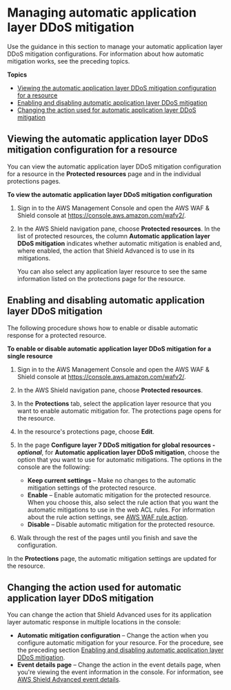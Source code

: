 # Managing automatic application layer DDoS mitigation<a name="manage-automatic-app-layer-response"></a>

Use the guidance in this section to manage your automatic application layer DDoS mitigation configurations\. For information about how automatic mitigation works, see the preceding topics\. 

**Topics**
+ [Viewing the automatic application layer DDoS mitigation configuration for a resource](#view-automatic-app-layer-response-configuration)
+ [Enabling and disabling automatic application layer DDoS mitigation](#enable-disable-automatic-app-layer-response)
+ [Changing the action used for automatic application layer DDoS mitigation](#change-action-of-automatic-app-layer-response)

## Viewing the automatic application layer DDoS mitigation configuration for a resource<a name="view-automatic-app-layer-response-configuration"></a>

You can view the automatic application layer DDoS mitigation configuration for a resource in the **Protected resources** page and in the individual protections pages\. 

**To view the automatic application layer DDoS mitigation configuration**

1. Sign in to the AWS Management Console and open the AWS WAF & Shield console at [https://console\.aws\.amazon\.com/wafv2/](https://console.aws.amazon.com/wafv2/)\. 

1. In the AWS Shield navigation pane, choose **Protected resources**\. In the list of protected resources, the column **Automatic application layer DDoS mitigation** indicates whether automatic mitigation is enabled and, where enabled, the action that Shield Advanced is to use in its mitigations\. 

   You can also select any application layer resource to see the same information listed on the protections page for the resource\. 

## Enabling and disabling automatic application layer DDoS mitigation<a name="enable-disable-automatic-app-layer-response"></a>

The following procedure shows how to enable or disable automatic response for a protected resource\. 

**To enable or disable automatic application layer DDoS mitigation for a single resource**

1. Sign in to the AWS Management Console and open the AWS WAF & Shield console at [https://console\.aws\.amazon\.com/wafv2/](https://console.aws.amazon.com/wafv2/)\. 

1. In the AWS Shield navigation pane, choose **Protected resources**\.

1. In the **Protections** tab, select the application layer resource that you want to enable automatic mitigation for\. The protections page opens for the resource\. 

1. In the resource's protections page, choose **Edit**\. 

1. In the page **Configure layer 7 DDoS mitigation for global resources \- *optional***, for **Automatic application layer DDoS mitigation**, choose the option that you want to use for automatic mitigations\. The options in the console are the following: 
   + **Keep current settings** – Make no changes to the automatic mitigation settings of the protected resource\. 
   + **Enable** – Enable automatic mitigation for the protected resource\. When you choose this, also select the rule action that you want the automatic mitigations to use in the web ACL rules\. For information about the rule action settings, see [AWS WAF rule action](waf-rule-action.md)\.
   + **Disable** – Disable automatic mitigation for the protected resource\. 

1. Walk through the rest of the pages until you finish and save the configuration\. 

In the **Protections** page, the automatic mitigation settings are updated for the resource\.

## Changing the action used for automatic application layer DDoS mitigation<a name="change-action-of-automatic-app-layer-response"></a>

You can change the action that Shield Advanced uses for its application layer automatic response in multiple locations in the console:
+ **Automatic mitigation configuration** – Change the action when you configure automatic mitigation for your resource\. For the procedure, see the preceding section [Enabling and disabling automatic application layer DDoS mitigation](#enable-disable-automatic-app-layer-response)\.
+ **Event details page** – Change the action in the event details page, when you're viewing the event information in the console\. For information, see [AWS Shield Advanced event details](ddos-event-details.md)\.